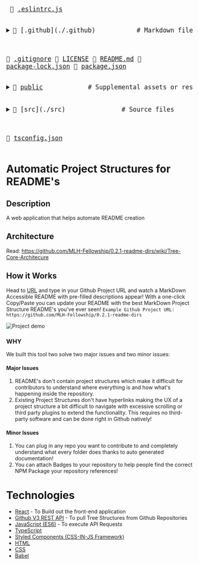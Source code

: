 <big><pre>
📜 <a href="./.eslintrc.js">.eslintrc.js</a>
<details><summary>📂 [.github](./.github)           # Markdown files that GitHub looks for, like changelogs and issue templates
</summary><blockquote>📄 [FUNDING.yml](./.github/FUNDING.yml) </blockquote></details>

📜 [.gitignore](./.gitignore) 
📄 [LICENSE](./LICENSE) 
📄 [README.md](./README.md) 
📄 [package-lock.json](./package-lock.json) 
📄 [package.json](./package.json) 
<details><summary>📂 <a href="./public">public</a>            # Supplemental assets or resources, or static files
</summary><blockquote>📄 <a href="./public/favicon.ico">favicon.ico</a>
📄 <a href="./public/index.html)">index.html</a> </blockquote></details>

<details><summary>📂 [src](./src)               # Source files
</summary><blockquote>📄 [App.tsx](./src/App.tsx)<br/>
<details><summary>📂 [components](./src/components) 
</summary><blockquote>📄 [BadgesSection.tsx](./src/components/BadgesSection.tsx) 
📄 [CommentSection.tsx](./src/components/CommentSection.tsx) 
📄 [MarkdownDisplay.tsx](./src/components/MarkdownDisplay.tsx) 
📄 [MarkdownDisplayLine.tsx](./src/components/MarkdownDisplayLine.tsx) 
📄 [URLBox.tsx](./src/components/URLBox.tsx)<br/>
<details><summary>📂 [reusable](./src/components/reusable) 
</summary><blockquote>📄 [Card.tsx](./src/components/reusable/Card.tsx) 
📄 [CenteredCol.tsx](./src/components/reusable/CenteredCol.tsx) 
📄 [CustomButton.tsx](./src/components/reusable/CustomButton.tsx) 
📄 [CustomSecondaryButton.tsx](./src/components/reusable/CustomSecondaryButton.tsx) 
📄 [Input.tsx](./src/components/reusable/Input.tsx) 
📄 [TextArea.tsx](./src/components/reusable/TextArea.tsx) </blockquote></details></blockquote></details>

<details><summary>📂 [images](./src/images) 
</summary><blockquote>📄 [Demo.gif](./src/images/Demo.gif) </blockquote></details>

📄 [index.css](./src/index.css) 
📄 [index.tsx](./src/index.tsx) 
📄 [react-app-env.d.ts](./src/react-app-env.d.ts) 
<details><summary>📂 [tree](./src/tree) 
</summary><blockquote>📄 [constants.ts](./src/tree/constants.ts) 
📄 [index.ts](./src/tree/index.ts) 
📄 [languageWebsites.ts](./src/tree/languageWebsites.ts) 
📄 [types.ts](./src/tree/types.ts) </blockquote></details>

<details><summary>📂 [utils](./src/utils) 
</summary><blockquote>📄 [Switch.tsx](./src/utils/Switch.tsx)<br/>
<details><summary>📂 [createNpmFormatting](./src/utils/createNpmFormatting) 
</summary><blockquote>📄 [createNpmFormatting.ts](./src/utils/createNpmFormatting/createNpmFormatting.ts) 
📄 [createNpmFormattingTest.ts](./src/utils/createNpmFormatting/createNpmFormattingTest.ts) </blockquote></details>

📄 [deepCopyFunction.ts](./src/utils/deepCopyFunction.ts) 
<details><summary>📂 [deleteFileFromPath](./src/utils/deleteFileFromPath) 
</summary><blockquote>📄 [deleteFileFromPath.ts](./src/utils/deleteFileFromPath/deleteFileFromPath.ts) 
📄 [deleteFileFromPathTest.ts](./src/utils/deleteFileFromPath/deleteFileFromPathTest.ts) </blockquote></details>

📄 [filterChange.ts](./src/utils/filterChange.ts) 
<details><summary>📂 [formatLanguages](./src/utils/formatLanguages) 
</summary><blockquote>📄 [formatLanguages.ts](./src/utils/formatLanguages/formatLanguages.ts) 
📄 [formatLanguagesTest.ts](./src/utils/formatLanguages/formatLanguagesTest.ts) </blockquote></details>

📄 [generateCoreTest.ts](./src/utils/generateCoreTest.ts) 
<details><summary>📂 [generateMarkDownTree](./src/utils/generateMarkDownTree) 
</summary><blockquote>📄 [generateMarkDownTree.ts](./src/utils/generateMarkDownTree/generateMarkDownTree.ts) 
📄 [generateMarkDownTreeTest.ts](./src/utils/generateMarkDownTree/generateMarkDownTreeTest.ts) </blockquote></details>

<details><summary>📂 [getAutoGeneratedCommentForPath](./src/utils/getAutoGeneratedCommentForPath) 
</summary><blockquote>📄 [getAutoGeneratedCommentForPath.ts](./src/utils/getAutoGeneratedCommentForPath/getAutoGeneratedCommentForPath.ts) 
📄 [getAutoGeneratedCommentForPathtest.ts](./src/utils/getAutoGeneratedCommentForPath/getAutoGeneratedCommentForPathtest.ts) </blockquote></details>

📄 [getBuiltinComment.ts](./src/utils/getBuiltinComment.ts) 
<details><summary>📂 [getCopyToClipboardContents](./src/utils/getCopyToClipboardContents) 
</summary><blockquote>📄 [getCopyToClipboardContents.ts](./src/utils/getCopyToClipboardContents/getCopyToClipboardContents.ts) 
📄 [getCopyToClipboardContentsTest.ts](./src/utils/getCopyToClipboardContents/getCopyToClipboardContentsTest.ts) </blockquote></details>

📄 [getCoreFromTree.ts](./src/utils/getCoreFromTree.ts) 
<details><summary>📂 [getFileIconFromFileType](./src/utils/getFileIconFromFileType) 
</summary><blockquote>📄 [getFileIconFromFileType.ts](./src/utils/getFileIconFromFileType/getFileIconFromFileType.ts) 
📄 [getFileIconFromFileTypeTest.ts](./src/utils/getFileIconFromFileType/getFileIconFromFileTypeTest.ts) </blockquote></details>

<details><summary>📂 [getFileTypeFromPath](./src/utils/getFileTypeFromPath) 
</summary><blockquote>📄 [getFileTypeFromPath.ts](./src/utils/getFileTypeFromPath/getFileTypeFromPath.ts) 
📄 [getFileTypeFromPathTest.ts](./src/utils/getFileTypeFromPath/getFileTypeFromPathTest.ts) </blockquote></details>

<details><summary>📂 [getHyperLinkFromPath](./src/utils/getHyperLinkFromPath) 
</summary><blockquote>📄 [getHyperLinkFromPath.ts](./src/utils/getHyperLinkFromPath/getHyperLinkFromPath.ts) 
📄 [getHyperLinkFromPathtest.ts](./src/utils/getHyperLinkFromPath/getHyperLinkFromPathtest.ts) </blockquote></details>

<details><summary>📂 [getLargestFileNameLengthInPath](./src/utils/getLargestFileNameLengthInPath) 
</summary><blockquote>📄 [getLargestFileNameLengthInLevel.ts](./src/utils/getLargestFileNameLengthInPath/getLargestFileNameLengthInLevel.ts) 
📄 [getLargestFileNameLengthInLevelTest.ts](./src/utils/getLargestFileNameLengthInPath/getLargestFileNameLengthInLevelTest.ts) </blockquote></details>

<details><summary>📂 [getOwnerAndRepoFromUrl](./src/utils/getOwnerAndRepoFromUrl) 
</summary><blockquote>📄 [getOwnerAndRepoFromUrl.ts](./src/utils/getOwnerAndRepoFromUrl/getOwnerAndRepoFromUrl.ts) 
📄 [getOwnerAndRepoFromUrlTest.ts](./src/utils/getOwnerAndRepoFromUrl/getOwnerAndRepoFromUrlTest.ts) </blockquote></details>

📄 [getPreviousTree.ts](./src/utils/getPreviousTree.ts) 
📄 [getWebsiteForLanguage.ts](./src/utils/getWebsiteForLanguage.ts) 
<details><summary>📂 [repoToBadge](./src/utils/repoToBadge) 
</summary><blockquote>📄 [repoToBadge.ts](./src/utils/repoToBadge/repoToBadge.ts) 
📄 [repoToBadgeTest.ts](./src/utils/repoToBadge/repoToBadgeTest.ts) </blockquote></details>

<details><summary>📂 [selectFoldersOnly](./src/utils/selectFoldersOnly) 
</summary><blockquote>📄 [selectFoldersOnly.ts](./src/utils/selectFoldersOnly/selectFoldersOnly.ts) 
📄 [selectFoldersOnlyTest.ts](./src/utils/selectFoldersOnly/selectFoldersOnlyTest.ts) </blockquote></details>

<details><summary>📂 [selectRootCores](./src/utils/selectRootCores) 
</summary><blockquote>📄 [SelectRootCoresTest.ts](./src/utils/selectRootCores/SelectRootCoresTest.ts) 
📄 [selectRootCores.ts](./src/utils/selectRootCores/selectRootCores.ts) </blockquote></details>

<details><summary>📂 [setCommentForPath](./src/utils/setCommentForPath) 
</summary><blockquote>📄 [setCommentForPath.ts](./src/utils/setCommentForPath/setCommentForPath.ts) 
📄 [setCommentForPathtest.ts](./src/utils/setCommentForPath/setCommentForPathtest.ts) </blockquote></details>

<details><summary>📂 [undoDeletions](./src/utils/undoDeletions) 
</summary><blockquote>📄 [undoDeletions.ts](./src/utils/undoDeletions/undoDeletions.ts) 
📄 [undoDeletionsTest.ts](./src/utils/undoDeletions/undoDeletionsTest.ts) </blockquote></details></blockquote></details></blockquote></details>

📄 [tsconfig.json](./tsconfig.json) 
</pre></big>

# Automatic Project Structures for README's

## Description
A web application that helps automate README creation

## Architecture
Read: https://github.com/MLH-Fellowship/0.2.1-readme-dirs/wiki/Tree-Core-Architecure

## How it Works
Head to [URL](https://project-structure-readme.netlify.app/) and type in your Github Project URL and watch a MarkDown Accessible README with pre-filled descriptions appear!
With a one-click Copy/Paste you can update your README with the best MarkDown Project Structure README's you've ever seen!
```Example Github Project URL: https://github.com/MLH-Fellowship/0.2.1-readme-dirs```

![Project demo](./src/images/Demo.gif)

### WHY
We built this tool two solve two major issues and two minor issues:
#### Major Issues
1) README's don't contain project structures which make it difficult for contributors to understand where everything is and how what's happening inside the repository.
2) Existing Project Structures don't have hyperlinks making the UX of a project structure a bit difficult to navigate with excessive scrolling or third party plugins to extend the functionality. This requires no third-party software and can be done right in Github natively!
#### Minor Issues
1) You can plug in any repo you want to contribute to and completely understand what every folder does thanks to auto generated documentation!
2) You can attach Badges to your repository to help people find the correct NPM Package your repository references!

# Technologies
- [React](https://reactjs.org/) - To Build out the front-end application
- [Github V3 REST API](https://developer.github.com/v3/) - To pull Tree Structures from Github Repositories
- [JavaScript (ES6)](https://www.javascript.com/) - To execute API Requests
- [TypeScript](https://www.typescriptlang.org/)
- [Styled Components (CSS-IN-JS Framework)](http://styled-components.com/)
- [HTML](https://www.w3schools.com/html/html_intro.asp)
- [CSS](https://www.w3schools.com/css/)
- [Babel](https://babeljs.io/)
